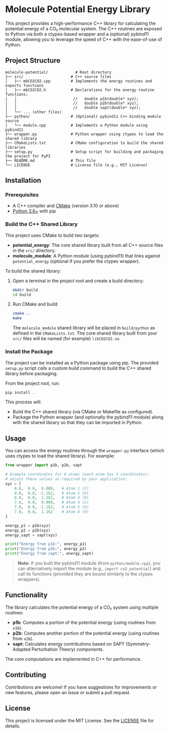 # Molecule Potential Energy Library

This project provides a high-performance C++ library for calculating the potential energy of a CO₂ molecular system. The C++ routines are exposed to Python via both a ctypes-based wrapper and a (optional) pybind11 module, allowing you to leverage the speed of C++ with the ease-of-use of Python.

## Project Structure

```
molecule-potential/            # Root directory
├── src/                     # C++ source files
│   ├── mbCO2CO2.cpp         # Implements the energy routines and exports functions
│   ├── mbCO2CO2.h           # Declarations for the energy routine functions:
│   │                         //   double p1b(double* xyz);
│   │                         //   double p2b(double* xyz);
│   │                         //   double sapt(double* xyz);
│   └── ... (other files)
├── python/                  # (Optional) pybind11 C++ binding module source
│   └── module.cpp           # Implements a Python module using pybind11
├── wrapper.py               # Python wrapper using ctypes to load the shared library
├── CMakeLists.txt           # CMake configuration to build the shared libraries
├── setup.py                 # Setup script for building and packaging the project for PyPI
├── README.md                # This file
└── LICENSE                  # License file (e.g., MIT License)
```

## Installation

### Prerequisites

- A C++ compiler and [CMake](https://cmake.org/) (version 3.10 or above)
- [Python 3.6+](https://www.python.org/) with pip

### Build the C++ Shared Library

This project uses CMake to build two targets:
- **potential_energy**: The core shared library built from all C++ source files in the `src/` directory.
- **molecule_module**: A Python module (using pybind11) that links against `potential_energy` (optional if you prefer the ctypes wrapper).

To build the shared library:

1. Open a terminal in the project root and create a build directory:

   ```bash
   mkdir build
   cd build
   ```

2. Run CMake and build:

   ```bash
   cmake ..
   make
   ```

   The `molecule_module` shared library will be placed in `build/python` as defined in the `CMakeLists.txt`. The core shared library built from your `src/` files will be named (for example) `libCO2CO2.so`.

### Install the Package

The project can be installed as a Python package using pip. The provided `setup.py` script calls a custom build command to build the C++ shared library before packaging.

From the project root, run:

```bash
pip install .
```

This process will:
- Build the C++ shared library (via CMake or Makefile as configured).
- Package the Python wrapper (and optionally the pybind11 module) along with the shared library so that they can be imported in Python.

## Usage

You can access the energy routines through the `wrapper.py` interface (which uses ctypes to load the shared library). For example:

```python
from wrapper import p1b, p2b, sapt

# Example coordinates for 6 atoms (each atom has 3 coordinates);
# adjust these values as required by your application:
xyz = [
    0.0,  0.0,  0.000,   # Atom 1 (C)
    0.0,  0.0, -1.162,   # Atom 2 (O)
    0.0,  0.0,  1.162,   # Atom 3 (O)
    7.0,  0.0,  0.000,   # Atom 4 (C)
    7.0,  0.0, -1.162,   # Atom 5 (O)
    7.0,  0.0,  1.162    # Atom 6 (O)
]

energy_p1 = p1b(xyz)
energy_p2 = p2b(xyz)
energy_sapt = sapt(xyz)

print("Energy from p1b:", energy_p1)
print("Energy from p2b:", energy_p2)
print("Energy from sapt:", energy_sapt)
```

> **Note:** If you built the pybind11 module (from `python/module.cpp`), you can alternatively import the module (e.g., `import co2_potential`) and call its functions (provided they are bound similarly to the ctypes wrappers).

## Functionality

The library calculates the potential energy of a CO₂ system using multiple routines:

- **p1b:** Computes a portion of the potential energy (using routines from `x1b`).
- **p2b:** Computes another portion of the potential energy (using routines from `x2b`).
- **sapt:** Calculates energy contributions based on SAPT (Symmetry-Adapted Perturbation Theory) components.

The core computations are implemented in C++ for performance.

## Contributing

Contributions are welcome! If you have suggestions for improvements or new features, please open an issue or submit a pull request.

## License

This project is licensed under the MIT License. See the [LICENSE](LICENSE) file for details.